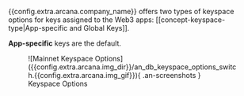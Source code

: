 {{config.extra.arcana.company_name}} offers two types of keyspace options for keys assigned to the Web3 apps: [[concept-keyspace-type|App-specific and Global Keys]].

**App-specific** keys are the default.

<figure markdown="span">
  ![Mainnet Keyspace Options]({{config.extra.arcana.img_dir}}/an_db_keyspace_options_switch.{{config.extra.arcana.img_gif}}){ .an-screenshots }
  <figcaption>Keyspace Options</figcaption>
</figure>

<!---
To enable **Global Keyspace** the app must be verified. Select the option and click **Verify**. Fill out the verification form, and click **Submit**. 

<figure markdown="span">
  <img class="an-screenshots width_35pc" alt="Request Global Keyspace" src="{{config.extra.arcana.img_dir}}/an_db_global_keys_verify.{{config.extra.arcana.img_png}}"/>
  <figcaption>Request Global Keyspace</figcaption>
</figure>

You can check the status of **Global Keyspace** verification on the **Keyspace** settings page. After submitting the form, the status will be displayed as **In Review**.

<figure markdown="span">
  ![Global Keyspace Request Status]({{config.extra.arcana.img_dir}}/an_db_global_keys_inreview.{{config.extra.arcana.img_png}}){ .an-screenshots }
  <figcaption>Global Keyspace Request Status</figcaption>
</figure>

The status will change to **Approved** once verification is complete. 

You can integrate your application with the {{config.extra.arcana.sdk_name}} but do not deploy it until the verification is complete. Otherwise, users who log into the app before verification may see different wallet addresses when they re-login after the verification.

<figure markdown="span">
  ![Global Keyspace Request Approved]({{config.extra.arcana.img_dir}}/an_db_global_keys_approved.{{config.extra.arcana.img_png}}){ .an-screenshots }
  <figcaption>Global Keyspace Request Approved</figcaption>
</figure>

Note: AR-8473 fixes - commented out no longer required
--->
